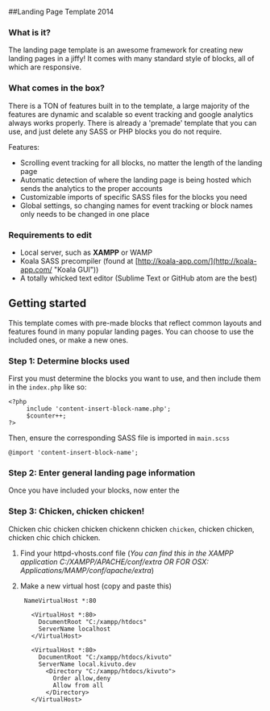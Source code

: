 ##Landing Page Template 2014


### What is it?
The landing page template is an awesome framework for creating new landing pages in a jiffy! It comes with many standard style of blocks, all of which are responsive.


### What comes in the box?
There is a TON of features built in to the template, a large majority of the features are dynamic and scalable so event tracking and google analytics always works properly. There is already a 'premade' template that you can use, and just delete any SASS or PHP blocks you do not require.

Features:

- Scrolling event tracking for all blocks, no matter the length of the landing page
- Automatic detection of where the landing page is being hosted which sends the analytics to the proper accounts
- Customizable imports of specific SASS files for the blocks you need
- Global settings, so changing names for event tracking or block names only needs to be changed in one place


### Requirements to edit 
- Local server, such as **XAMPP** or WAMP
- Koala SASS precompiler (found at [http://koala-app.com/](http://koala-app.com/ "Koala GUI"))
- A totally whicked text editor (Sublime Text or GitHub atom are the best)

## Getting started
This template comes with pre-made blocks that reflect common layouts and features found in many popular landing pages. You can choose to use the included ones, or make a new ones.


### Step 1: Determine blocks used
First you must determine the blocks you want to use, and then include them in the `index.php` like so:

    <?php  
         include 'content-insert-block-name.php';
         $counter++;
    ?>

Then, ensure the corresponding SASS file is imported in `main.scss` 

`@import 'content-insert-block-name';`


### Step 2: Enter general landing page information
Once you have included your blocks, now enter the 


### Step 3: Chicken, chicken chicken!
Chicken chic chicken chicken chickenn chicken `chicken`, chicken chicken, chicken chic chich chicken.

1. Find your httpd-vhosts.conf file (*You can find this in the XAMPP application C:/XAMPP/APACHE/conf/extra OR FOR OSX: Applications/MAMP/conf/apache/extra*)
2. Make a new virtual host (copy and paste this) 

		NameVirtualHost *:80

		  <VirtualHost *:80>
		    DocumentRoot "C:/xampp/htdocs"
		    ServerName localhost
		  </VirtualHost>
		
		  <VirtualHost *:80>
		    DocumentRoot "C:/xampp/htdocs/kivuto"
		    ServerName local.kivuto.dev
			  <Directory "C:/xampp/htdocs/kivuto">
			    Order allow,deny
			    Allow from all
			  </Directory>
		  </VirtualHost>


